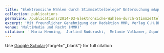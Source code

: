 ```yaml
---
title: "Elektronsiche Wahlen durch Stimmzettelbelege? Untersuchung m&quot;oglicher Umsetzungen des &quot;Offentlichkeitsgrundsatzes bei elektronischen Wahlen"
collection: publications
permalink: /publications/2014-03-Elektronsiche-Wahlen-durch-Stimmzettelbelege-Untersuchung-moglicher-Umsetzungen-des-Offentlichkeitsgrundsatzes-bei-elektronischen-Wahlen
excerpt: 'Mit freundlicher Genehmigung der Redaktion MMR, Verlag C.H.BECK, M{\&quot;u}nchen.'
venue: 'MultiMedia und Recht (MMR)'
citation: ' Maria Henning,  Jurlind Budurushi,  Melanie Volkamer, &quot;Elektronsiche Wahlen durch Stimmzettelbelege? Untersuchung m&amp;quot;oglicher Umsetzungen des &amp;quot;Offentlichkeitsgrundsatzes bei elektronischen Wahlen.&quot; MultiMedia und Recht (MMR)'
---
```

Use [Google Scholar](https://scholar.google.com/scholar?q=Elektronsiche+Wahlen+durch+Stimmzettelbelege?+Untersuchung+m&quot;oglicher+Umsetzungen+des+&quot;Offentlichkeitsgrundsatzes+bei+elektronischen+Wahlen){:target="_blank"} for full citation